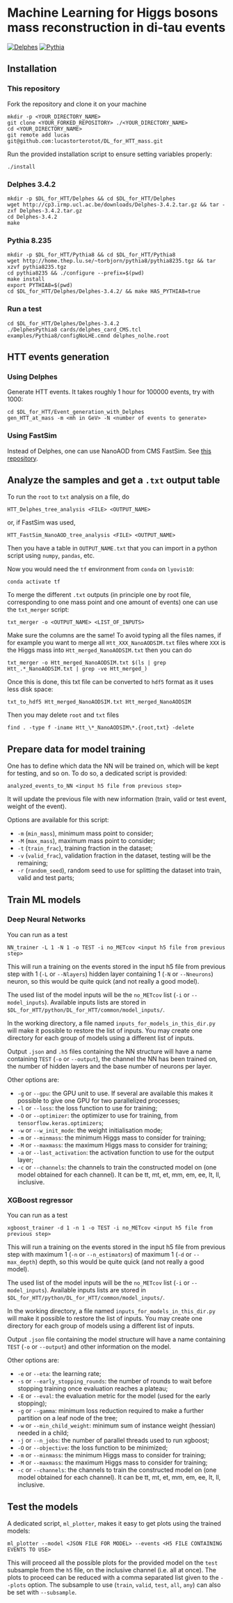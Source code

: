 # Machine Learning for Higgs bosons mass reconstruction in di-tau events

[![Delphes](https://img.shields.io/badge/Delphes-3.4.2-red.svg)](https://cp3.irmp.ucl.ac.be/projects/delphes)
[![Pythia](https://img.shields.io/badge/Pythia-8.235-blue.svg)](http://home.thep.lu.se/Pythia/)

## Installation

### This repository
Fork the repository and clone it on your machine
```
mkdir -p <YOUR_DIRECTORY_NAME>
git clone <YOUR_FORKED_REPOSITORY> ./<YOUR_DIRECTORY_NAME>
cd <YOUR_DIRECTORY_NAME>
git remote add lucas git@github.com:lucastorterotot/DL_for_HTT_mass.git
```
Run the provided installation script to ensure setting variables properly:
```
./install
```

### Delphes 3.4.2
```
mkdir -p $DL_for_HTT/Delphes && cd $DL_for_HTT/Delphes
wget http://cp3.irmp.ucl.ac.be/downloads/Delphes-3.4.2.tar.gz && tar -zxf Delphes-3.4.2.tar.gz
cd Delphes-3.4.2
make
```

### Pythia 8.235
```
mkdir -p $DL_for_HTT/Pythia8 && cd $DL_for_HTT/Pythia8
wget http://home.thep.lu.se/~torbjorn/pythia8/pythia8235.tgz && tar xzvf pythia8235.tgz
cd pythia8235 && ./configure --prefix=$(pwd)
make install
export PYTHIA8=$(pwd)
cd $DL_for_HTT/Delphes/Delphes-3.4.2/ && make HAS_PYTHIA8=true
```

### Run a test
```
cd $DL_for_HTT/Delphes/Delphes-3.4.2
./DelphesPythia8 cards/delphes_card_CMS.tcl examples/Pythia8/configNoLHE.cmnd delphes_nolhe.root
```

## HTT events generation

### Using Delphes
Generate HTT events. It takes roughly 1 hour for 100000 events, try with 1000:
```
cd $DL_for_HTT/Event_generation_with_Delphes
gen_HTT_at_mass -m <mh in GeV> -N <number of events to generate>
```

### Using FastSim
Instead of Delphes, one can use NanoAOD from CMS FastSim. See [this repository](https://github.com/lucastorterotot/cmssw/tree/HTT_generator).

## Analyze the samples and get a `.txt` output table
To run the `root` to `txt` analysis on a file, do
```
HTT_Delphes_tree_analysis <FILE> <OUTPUT_NAME>
```
or, if FastSim was used,
```
HTT_FastSim_NanoAOD_tree_analysis <FILE> <OUTPUT_NAME>
```
Then you have a table in `OUTPUT_NAME.txt` that you can import in a python script using `numpy`, `pandas`, etc.

Now you would need the `tf` environment from `conda` on `lyovis10`:
```
conda activate tf
```

To merge the different `.txt` outputs (in principle one by root file, corresponding to one mass point and one amount of events) one can use the `txt_merger` script:
```
txt_merger -o <OUTPUT_NAME> <LIST_OF_INPUTS>
```
Make sure the columns are the same! To avoid typing all the files names, if for example you want to merge all `Htt_XXX_NanoAODSIM.txt` files where `XXX` is the Higgs mass into `Htt_merged_NanoAODSIM.txt` then you can do
```
txt_merger -o Htt_merged_NanoAODSIM.txt $(ls | grep Htt_.*_NanoAODSIM.txt | grep -ve Htt_merged_)
```

Once this is done, this txt file can be converted to `hdf5` format as it uses less disk space:
```
txt_to_hdf5 Htt_merged_NanoAODSIM.txt Htt_merged_NanoAODSIM
```
Then you may delete `root` and `txt` files
```
find . -type f -iname Htt_\*_NanoAODSIM\*.{root,txt} -delete
```

## Prepare data for model training
One has to define which data the NN will be trained on, which will be kept for testing, and so on. To do so, a dedicated script is provided:
```
analyzed_events_to_NN <input h5 file from previous step>
```
It will update the previous file with new information (train, valid or test event, weight of the event).

Options are available for this script:

- `-m` (`min_mass`), minimum mass point to consider;
- `-M` (`max_mass`), maximum mass point to consider;
- `-t` (`train_frac`), training fraction in the dataset;
- `-v` (`valid_frac`), validation fraction in the dataset, testing will be the remaining;
- `-r` (`random_seed`), random seed to use for splitting the dataset into train, valid and test parts;

## Train ML models
### Deep Neural Networks
You can run as a test
```
NN_trainer -L 1 -N 1 -o TEST -i no_METcov <input h5 file from previous step>
```
This will run a training on the events stored in the input h5 file from previous step with 1 (`-L` or `--Nlayers`) hidden layer containing 1 (`-N` or `--Nneurons`) neuron, so this would be quite quick (and not really a good model).

The used list of the model inputs will be the `no_METcov` list (`-i` or `--model_inputs`). Available inputs lists are stored in `$DL_for_HTT/python/DL_for_HTT/common/model_inputs/`.

In the working directory, a file named `inputs_for_models_in_this_dir.py` will make it possible to restore the list of inputs. You may create one directory for each group of models using a different list of inputs.

Output `.json` and `.h5` files containing the NN structure will have a name containing `TEST` (`-o` or `--output`), the channel the NN has been trained on, the number of hidden layers and the base number of neurons per layer.

Other options are:

- `-g` or `--gpu`: the GPU unit to use. If several are available this makes it possible to give one GPU for two parallelized processes;
- `-l` or `--loss`: the loss function to use for training;
- `-O` or `--optimizer`: the optimizer to use for training, from `tensorflow.keras.optimizers`;
- `-w` or `--w_init_mode`: the weight initialisation mode;
- `-m` or `--minmass`: the minimum Higgs mass to consider for training;
- `-M` or `--maxmass`: the maximum Higgs mass to consider for training;
- `-a` or `--last_activation`: the activation function to use for the output layer;
- `-c` or `--channels`: the channels to train the constructed model on (one model obtained for each channel). It can be tt, mt, et, mm, em, ee, lt, ll, inclusive.

### XGBoost regressor
You can run as a test
```
xgboost_trainer -d 1 -n 1 -o TEST -i no_METcov <input h5 file from previous step>
```
This will run a training on the events stored in the input h5 file from previous step with maximum 1 (`-n` or `--n_estimators`) of maximum 1 (`-d` or `--max_depth`) depth, so this would be quite quick (and not really a good model).

The used list of the model inputs will be the `no_METcov` list (`-i` or `--model_inputs`). Available inputs lists are stored in `$DL_for_HTT/python/DL_for_HTT/common/model_inputs/`.

In the working directory, a file named `inputs_for_models_in_this_dir.py` will make it possible to restore the list of inputs. You may create one directory for each group of models using a different list of inputs.

Output `.json` file containing the model structure will have a name containing `TEST` (`-o` or `--output`) and other information on the model.

Other options are:

- `-e` or `--eta`: the learning rate;
- `-s` or `--early_stopping_rounds`: the number of rounds to wait before stopping training once evaluation reaches a plateau;
- `-E` or `--eval`: the evaluation metric for the model (used for the early stopping);
- `-g` or `--gamma`: minimum loss reduction required to make a further partition on a leaf node of the tree;
- `-w` or `--min_child_weight`: minimum sum of instance weight (hessian) needed in a child;
- `-j` or `--n_jobs`: the number of parallel threads used to run xgboost;
- `-O` or `--objective`: the loss function to be minimized;
- `-m` or `--minmass`: the minimum Higgs mass to consider for training;
- `-M` or `--maxmass`: the maximum Higgs mass to consider for training;
- `-c` or `--channels`: the channels to train the constructed model on (one model obtained for each channel). It can be tt, mt, et, mm, em, ee, lt, ll, inclusive.

## Test the models
A dedicated script, `ml_plotter`, makes it easy to get plots using the trained models:
```
ml_plotter --model <JSON FILE FOR MODEL> --events <H5 FILE CONTAINING EVENTS TO USE>
```
This will proceed all the possible plots for the provided model on the `test` subsample from the `h5` file, on the inclusive channel (i.e. all at once).
The plots to proceed can be reduced with a comma separated list given to the `--plots` option. The subsample to use (`train`, `valid`, `test`, `all`, `any`) can also be set with `--subsample`.